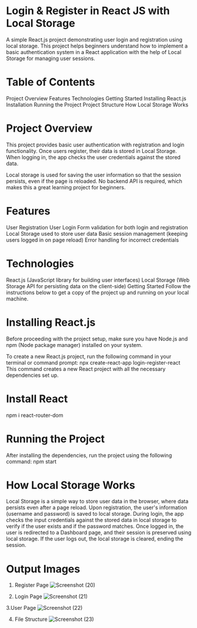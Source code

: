  #  Login & Register in React JS with Local Storage

A simple React.js project demonstrating user login and registration using local storage. This project helps beginners understand how to implement a basic authentication system in a React application with the help of Local Storage for managing user sessions.


#  Table of Contents
Project Overview
Features
Technologies
Getting Started
Installing React.js
Installation
Running the Project
Project Structure
How Local Storage Works


#  Project Overview
This project provides basic user authentication with registration and login functionality. Once users register, their data is stored in Local Storage. When logging in, the app checks the user credentials against the stored data.

Local storage is used for saving the user information so that the session persists, even if the page is reloaded. No backend API is required, which makes this a great learning project for beginners.


 # Features
User Registration
User Login
Form validation for both login and registration
Local Storage used to store user data
Basic session management (keeping users logged in on page reload)
Error handling for incorrect credentials

 #  Technologies
React.js (JavaScript library for building user interfaces)
Local Storage (Web Storage API for persisting data on the client-side)
Getting Started
Follow the instructions below to get a copy of the project up and running on your local machine.

 # Installing React.js
Before proceeding with the project setup, make sure you have Node.js and npm (Node package manager) installed on your system.

To create a new React.js project, run the following command in your terminal or command prompt:
       npx create-react-app login-register-react
This command creates a new React project with all the necessary dependencies set up.
   

# Install React
  npm i react-router-dom

 # Running the Project
After installing the dependencies, run the project using the following command:
   npm start


# How Local Storage Works
Local Storage is a simple way to store user data in the browser, where data persists even after a page reload.
Upon registration, the user's information (username and password) is saved to local storage.
During login, the app checks the input credentials against the stored data in local storage to verify if the user exists and if the password matches.
Once logged in, the user is redirected to a Dashboard page, and their session is preserved using local storage.
If the user logs out, the local storage is cleared, ending the session.

#  Output Images 

1. Register Page
![Screenshot (20)](https://github.com/user-attachments/assets/7ec3bc80-7eaf-4b26-b852-b7c1070526ad)

2. Login Page
![Screenshot (21)](https://github.com/user-attachments/assets/6eba724b-8d1f-43ed-bf40-2577900e55f1)

3.User Page
![Screenshot (22)](https://github.com/user-attachments/assets/c735cf49-c222-42a8-8af5-7f6c639d3805)

4. File Structure
![Screenshot (23)](https://github.com/user-attachments/assets/c73cf536-f266-4c00-8bbb-98b060459215)


